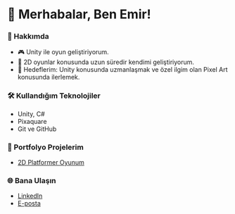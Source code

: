 # 👋 Merhabalar, Ben Emir! 

### 🚀 Hakkımda
- 🎮 Unity ile oyun geliştiriyorum.
- 🌱 2D oyunlar konusunda uzun süredir kendimi geliştiriyorum.
- 🎯 Hedeflerim: Unity konusunda uzmanlaşmak ve özel ilgim olan Pixel Art konusunda ilerlemek.

### 🛠️ Kullandığım Teknolojiler
- Unity, C#
- Pixaquare
- Git ve GitHub
  

### 🌟 Portfolyo Projelerim
- [2D Platformer Oyunum](https://github.com/kullanıcıAdın/2D-Platformer)

### 🌐 Bana Ulaşın
- [LinkedIn](https://linkedin.com/in/ozturkemirr/)
- [E-posta](emiroz759@gmail.com)
